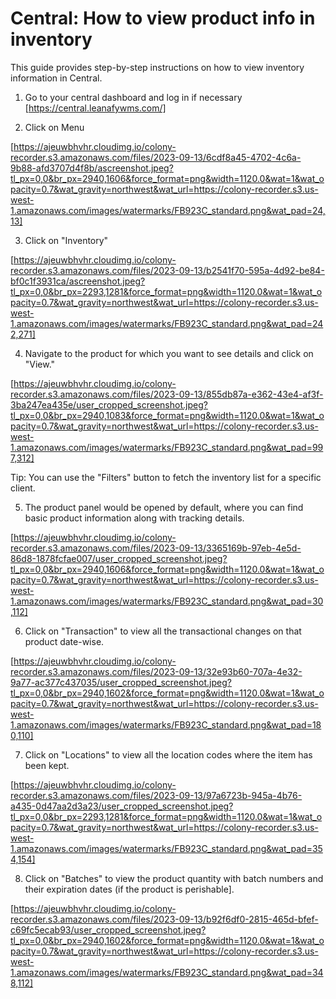 # Central: How to view product info in inventory

This guide provides step-by-step instructions on how to view inventory information in Central.

1. Go to your central dashboard and log in if necessary [https://central.leanafywms.com/]


2. Click on Menu

[https://ajeuwbhvhr.cloudimg.io/colony-recorder.s3.amazonaws.com/files/2023-09-13/6cdf8a45-4702-4c6a-9b88-afd3707d4f8b/ascreenshot.jpeg?tl_px=0,0&br_px=2940,1606&force_format=png&width=1120.0&wat=1&wat_opacity=0.7&wat_gravity=northwest&wat_url=https://colony-recorder.s3.us-west-1.amazonaws.com/images/watermarks/FB923C_standard.png&wat_pad=24,13]


3. Click on "Inventory"

[https://ajeuwbhvhr.cloudimg.io/colony-recorder.s3.amazonaws.com/files/2023-09-13/b2541f70-595a-4d92-be84-bf0c1f3931ca/ascreenshot.jpeg?tl_px=0,0&br_px=2293,1281&force_format=png&width=1120.0&wat=1&wat_opacity=0.7&wat_gravity=northwest&wat_url=https://colony-recorder.s3.us-west-1.amazonaws.com/images/watermarks/FB923C_standard.png&wat_pad=242,271]


4. Navigate to the product for which you want to see details and click on "View."

[https://ajeuwbhvhr.cloudimg.io/colony-recorder.s3.amazonaws.com/files/2023-09-13/855db87a-e362-43e4-af3f-3ba247ea435e/user_cropped_screenshot.jpeg?tl_px=0,0&br_px=2940,1083&force_format=png&width=1120.0&wat=1&wat_opacity=0.7&wat_gravity=northwest&wat_url=https://colony-recorder.s3.us-west-1.amazonaws.com/images/watermarks/FB923C_standard.png&wat_pad=997,312]


Tip: You can use the "Filters" button to fetch the inventory list for a specific client.


5. The product panel would be opened by default, where you can find basic product information along with tracking details.

[https://ajeuwbhvhr.cloudimg.io/colony-recorder.s3.amazonaws.com/files/2023-09-13/3365169b-97eb-4e5d-86d8-1878fcfae007/user_cropped_screenshot.jpeg?tl_px=0,0&br_px=2940,1606&force_format=png&width=1120.0&wat=1&wat_opacity=0.7&wat_gravity=northwest&wat_url=https://colony-recorder.s3.us-west-1.amazonaws.com/images/watermarks/FB923C_standard.png&wat_pad=30,112]



6. Click on "Transaction" to view all the transactional changes on that product date-wise.

[https://ajeuwbhvhr.cloudimg.io/colony-recorder.s3.amazonaws.com/files/2023-09-13/32e93b60-707a-4e32-9a77-ac377c437035/user_cropped_screenshot.jpeg?tl_px=0,0&br_px=2940,1602&force_format=png&width=1120.0&wat=1&wat_opacity=0.7&wat_gravity=northwest&wat_url=https://colony-recorder.s3.us-west-1.amazonaws.com/images/watermarks/FB923C_standard.png&wat_pad=180,110]


7. Click on "Locations" to view all the location codes where the item has been kept.

[https://ajeuwbhvhr.cloudimg.io/colony-recorder.s3.amazonaws.com/files/2023-09-13/97a6723b-945a-4b76-a435-0d47aa2d3a23/user_cropped_screenshot.jpeg?tl_px=0,0&br_px=2293,1281&force_format=png&width=1120.0&wat=1&wat_opacity=0.7&wat_gravity=northwest&wat_url=https://colony-recorder.s3.us-west-1.amazonaws.com/images/watermarks/FB923C_standard.png&wat_pad=354,154]


8. Click on "Batches" to view the product quantity with batch numbers and their expiration dates (if the product is perishable].

[https://ajeuwbhvhr.cloudimg.io/colony-recorder.s3.amazonaws.com/files/2023-09-13/b92f6df0-2815-465d-bfef-c69fc5ecab93/user_cropped_screenshot.jpeg?tl_px=0,0&br_px=2940,1602&force_format=png&width=1120.0&wat=1&wat_opacity=0.7&wat_gravity=northwest&wat_url=https://colony-recorder.s3.us-west-1.amazonaws.com/images/watermarks/FB923C_standard.png&wat_pad=348,112]